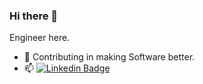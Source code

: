 ### Hi there 👋


Engineer here.
- :telescope: Contributing in making Software better.
- :mailbox: [![Linkedin Badge](https://img.shields.io/badge/-LinkedIn-blue?style=flat&logo=Linkedin&logoColor=white)](https://www.linkedin.com/in/anish-bangotra-0ba7051a1/)

<!--
**AnishBangotra/AnishBangotra** is a ✨ _special_ ✨ repository because its `README.md` (this file) appears on your GitHub profile.

Here are some ideas to get you started:

- 🔭 I’m currently working on ...
- 🌱 I’m currently learning ... 
- 👯 I’m looking to collaborate on ...
- 🤔 I’m looking for help with ...
- 💬 Ask me about ...
- 📫 How to reach me: ...
- 😄 Pronouns: ...
- ⚡ Fun fact: ...
-->
